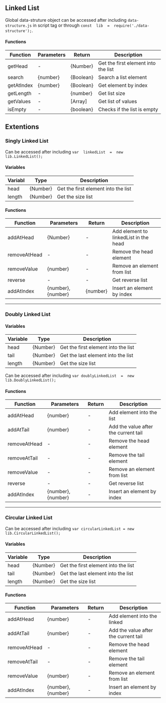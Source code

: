## Linked List

Global data-struture object can be accessed after including `data-structure.js` in script tag or through `const  lib  =  require('./data-structure');`.

#### Functions

| Function   | Parameters | Return    | Description                        |  
|   --       | --         | --        |  --                                | 
| getHead    |  -         |{Number}   | Get the first element into the list|
| search     | {number}   | {Boolean} | Search a list element              |
| getAtIndex | {number}   | {Boolean} | Get element by index               |
| getLength  | -          | {number}  | Get list size                      |
| getValues  | -          | [Array]   | Get list of values                 |
| isEmpty    |    -       | {boolean} | Checks if the list is empty        |

 
## Extentions

### Singly Linked List
 
Can be accessed after including  `var  linkedList  =  new  lib.LinkedList();` 

#### Variables
|   Variabl  | Type     | Description                         |  
|   --       |  --      | --                                  |
|   head     | {Number} | Get the first element into the list | 
|   length   | {Number} | Get the size list                   |

#### Functions
| Function     | Parameters         |   Return  |   Description                         |  
|   --         |  --                |   --      | --                                    | 
| addAtHead    | {Number}           |   -       | Add element to linkedList in the head |
| removeAtHead | -                  |  -        | Remove the head element               |
| removeValue  |  {number}          |   -       | Remove an element from list           |
| reverse      | -                  | -         | Get reverse list                      |
| addAtIndex   | {number}, {number} | {number}  | Insert an element by index            |

____

### Doubly Linked List

#### Variables
| Variable | Type | Description |  
|--        |--    |--           |
| head | {Number} | Get the first element into the list | 
| tail | {Number} | Get the last element into the list |
| length | {Number} | Get the size list |

Can be accessed after including  `var doublyLinkedList  =  new  lib.DoublyLinkedList();` 

#### Functions
| Function | Parameters | Return | Description |  
|--        |--          |--      |--           | 
| addAtHead | {number} | - | Add element into the list |
| addAtTail | {number} | - | Add the value after the current tail |
| removeAtHead | - | - | Remove the head element  |
| removeAtTail | - | - | Remove the tail element |
| removeValue | - | - | Remove an element from list |
| reverse | - | - | Get reverse list |
| addAtIndex | {number}, {number} | - | Insert an element by index |

____

### Circular Linked List

Can be accessed after including  `var circularLinkedList = new  lib.CircularLinkedList();` 

#### Variables
| Variable | Type | Description |  
|--        |--    |--           |
| head | {Number} | Get the first element into the list | 
| tail | {Number} | Get the last element into the list |
| length | {Number} | Get the size list |

#### Functions

| Function | Parameters | Return | Description |  
|--        |--          |--      |--           |
| addAtHead | {number} | - | Add element into the linked |
| addAtTail | {number} | - | Add the value after the current tail |
| removeAtHead | - | - | Remove the head element |
| removeAtTail | - | - | Remove the tail element |
| removeValue | {number} | - | Remove an element from list |
| addAtIndex | {number}, {number} | - | Insert an element by index |
